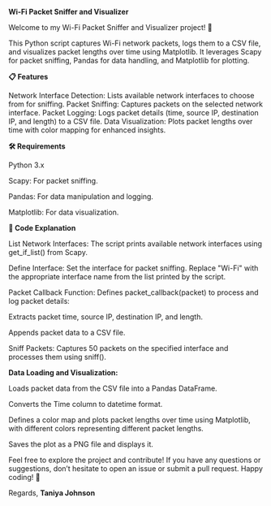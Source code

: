 __Wi-Fi Packet Sniffer and Visualizer__

Welcome to my Wi-Fi Packet Sniffer and Visualizer project! 📡

This Python script captures Wi-Fi network packets, logs them to a CSV file, and visualizes packet lengths over time using Matplotlib. It leverages Scapy for packet sniffing, Pandas for data handling, and Matplotlib for plotting.

__📋 Features__

Network Interface Detection: Lists available network interfaces to choose from for sniffing.
Packet Sniffing: Captures packets on the selected network interface.
Packet Logging: Logs packet details (time, source IP, destination IP, and length) to a CSV file.
Data Visualization: Plots packet lengths over time with color mapping for enhanced insights.


__🛠️ Requirements__

Python 3.x

Scapy: For packet sniffing.

Pandas: For data manipulation and logging.

Matplotlib: For data visualization.


__📝 Code Explanation__

List Network Interfaces: The script prints available network interfaces using get_if_list() from Scapy.

Define Interface: Set the interface for packet sniffing. Replace "Wi-Fi" with the appropriate interface name from the list printed by the script.

Packet Callback Function: Defines packet_callback(packet) to process and log packet details:

Extracts packet time, source IP, destination IP, and length.

Appends packet data to a CSV file.

Sniff Packets: Captures 50 packets on the specified interface and processes them using sniff().

__Data Loading and Visualization:__

Loads packet data from the CSV file into a Pandas DataFrame.

Converts the Time column to datetime format.

Defines a color map and plots packet lengths over time using Matplotlib, with different colors representing different packet lengths.

Saves the plot as a PNG file and displays it.


Feel free to explore the project and contribute! If you have any questions or suggestions, don’t hesitate to open an issue or submit a pull request. Happy coding! 🚀

Regards,
__Taniya Johnson__
